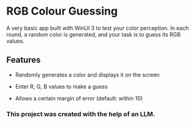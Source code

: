 
# RGB Colour Guessing

A very basic app built with WinUI 3 to test your color perception. In each round, a random color is generated, and your task is to guess its RGB values.

## Features

- Randomly generates a color and displays it on the screen

- Enter R, G, B values to make a guess

- Allows a certain margin of error (default: within 10)

### This project was created with the help of an LLM.